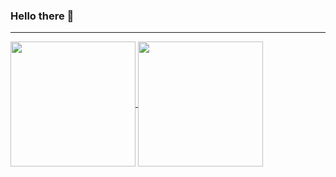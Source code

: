 ### Hello there 👋
***
<a href="https://github.com/anuraghazra/github-readme-stats">
  <img height=200 align="center" src="https://github-readme-stats.vercel.app/api?username=mauricejohannssen&show_icons=true&theme=cobalt&count_private=true&title_color=000000&text_color=000000&bg_color=bfa995&border_color=000000&icon_color=000000"/>
</a>
<a href="https://github.com/anuraghazra/github-readme-stat">
  <img height=200 align="center" src="https://github-readme-stats.vercel.app/api/top-langs?username=mauricejohannssen&count_private=true&theme=cobalt&layout=compact&langs_count=8&card_width=320&title_color=000000&text_color=000000&bg_color=bfa995&border_color=000000&icon_color=000000"/>
</a>
